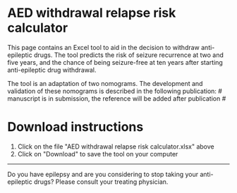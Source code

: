 # AED withdrawal relapse risk calculator

This page contains an Excel tool to aid in the decision to withdraw anti-epileptic 
drugs. The tool predicts the risk of seizure recurrence at two and five years,
and the chance of being seizure-free at ten years after starting anti-epileptic
drug withdrawal. 

The tool is an adaptation of two nomograms. The development and validation of 
these nomograms is described in the following publication: # manuscript is in 
submission, the reference will be added after publication #


# Download instructions
1. Click on the file "AED withdrawal relapse risk calculator.xlsx" above
2. Click on "Download" to save the tool on your computer

--------------------------------------------------------------------------------
Do you have epilepsy and are you considering to stop taking your anti-epileptic
drugs? Please consult your treating physician. 
